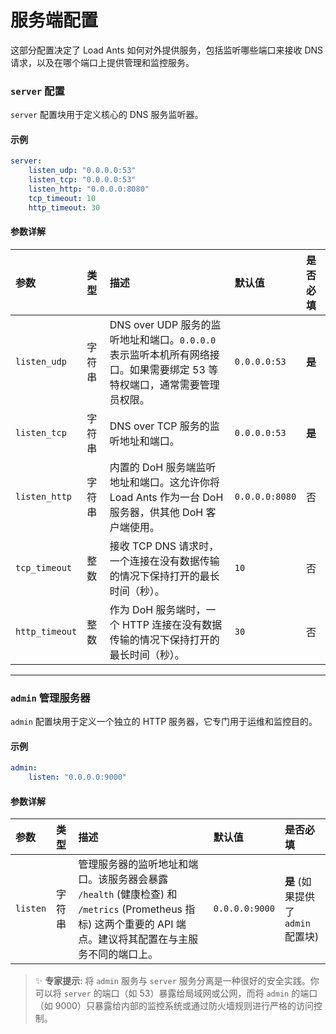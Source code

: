 # 服务端配置

这部分配置决定了 Load Ants 如何对外提供服务，包括监听哪些端口来接收 DNS 请求，以及在哪个端口上提供管理和监控服务。

### `server` 配置

`server` 配置块用于定义核心的 DNS 服务监听器。

#### 示例

```yaml
server:
    listen_udp: "0.0.0.0:53"
    listen_tcp: "0.0.0.0:53"
    listen_http: "0.0.0.0:8080"
    tcp_timeout: 10
    http_timeout: 30
```

#### 参数详解

| 参数           | 类型   | 描述                                                                                                                    | 默认值         | 是否必填 |
| :------------- | :----- | :---------------------------------------------------------------------------------------------------------------------- | :------------- | :------- |
| `listen_udp`   | 字符串 | DNS over UDP 服务的监听地址和端口。`0.0.0.0` 表示监听本机所有网络接口。如果需要绑定 53 等特权端口，通常需要管理员权限。 | `0.0.0.0:53`   | **是**   |
| `listen_tcp`   | 字符串 | DNS over TCP 服务的监听地址和端口。                                                                                     | `0.0.0.0:53`   | **是**   |
| `listen_http`  | 字符串 | 内置的 DoH 服务端监听地址和端口。这允许你将 Load Ants 作为一台 DoH 服务器，供其他 DoH 客户端使用。                      | `0.0.0.0:8080` | 否       |
| `tcp_timeout`  | 整数   | 接收 TCP DNS 请求时，一个连接在没有数据传输的情况下保持打开的最长时间（秒）。                                           | `10`           | 否       |
| `http_timeout` | 整数   | 作为 DoH 服务端时，一个 HTTP 连接在没有数据传输的情况下保持打开的最长时间（秒）。                                       | `30`           | 否       |

---

### `admin` 管理服务器

`admin` 配置块用于定义一个独立的 HTTP 服务器，它专门用于运维和监控目的。

#### 示例

```yaml
admin:
    listen: "0.0.0.0:9000"
```

#### 参数详解

| 参数     | 类型   | 描述                                                                                                                                                        | 默认值         | 是否必填                           |
| :------- | :----- | :---------------------------------------------------------------------------------------------------------------------------------------------------------- | :------------- | :--------------------------------- |
| `listen` | 字符串 | 管理服务器的监听地址和端口。该服务器会暴露 `/health` (健康检查) 和 `/metrics` (Prometheus 指标) 这两个重要的 API 端点。建议将其配置在与主服务不同的端口上。 | `0.0.0.0:9000` | **是** (如果提供了 `admin` 配置块) |

> ✨ **专家提示**:
> 将 `admin` 服务与 `server` 服务分离是一种很好的安全实践。你可以将 `server` 的端口（如 53）暴露给局域网或公网，而将 `admin` 的端口（如 9000）只暴露给内部的监控系统或通过防火墙规则进行严格的访问控制。

